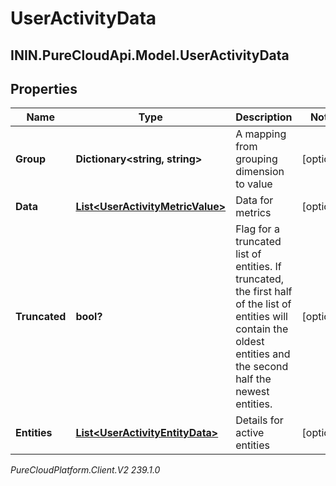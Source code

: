 # UserActivityData

## ININ.PureCloudApi.Model.UserActivityData

## Properties

|Name | Type | Description | Notes|
|------------ | ------------- | ------------- | -------------|
| **Group** | **Dictionary&lt;string, string&gt;** | A mapping from grouping dimension to value | [optional] |
| **Data** | [**List&lt;UserActivityMetricValue&gt;**](UserActivityMetricValue) | Data for metrics | [optional] |
| **Truncated** | **bool?** | Flag for a truncated list of entities. If truncated, the first half of the list of entities will contain the oldest entities and the second half the newest entities. | [optional] |
| **Entities** | [**List&lt;UserActivityEntityData&gt;**](UserActivityEntityData) | Details for active entities | [optional] |



_PureCloudPlatform.Client.V2 239.1.0_
